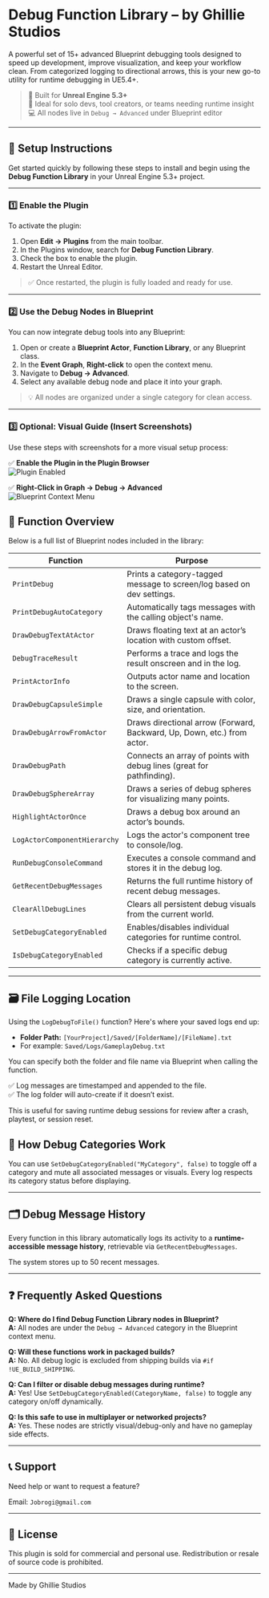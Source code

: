 # Debug Function Library – by Ghillie Studios

A powerful set of 15+ advanced Blueprint debugging tools designed to speed up development, improve visualization, and keep your workflow clean. From categorized logging to directional arrows, this is your new go-to utility for runtime debugging in UE5.4+.

> 🔧 Built for **Unreal Engine 5.3+**  
> 🧠 Ideal for solo devs, tool creators, or teams needing runtime insight  
> 💻 All nodes live in `Debug → Advanced` under Blueprint editor

---

## 🔧 Setup Instructions

Get started quickly by following these steps to install and begin using the **Debug Function Library** in your Unreal Engine 5.3+ project.

---

### 1️⃣ Enable the Plugin

To activate the plugin:

1. Open **Edit → Plugins** from the main toolbar.
2. In the Plugins window, search for **Debug Function Library**.
3. Check the box to enable the plugin.
4. Restart the Unreal Editor.

> ✅ Once restarted, the plugin is fully loaded and ready for use.

---

### 2️⃣ Use the Debug Nodes in Blueprint

You can now integrate debug tools into any Blueprint:

1. Open or create a **Blueprint Actor**, **Function Library**, or any Blueprint class.
2. In the **Event Graph**, **Right-click** to open the context menu.
3. Navigate to **Debug → Advanced**.
4. Select any available debug node and place it into your graph.

> 💡 All nodes are organized under a single category for clean access.

---

### 3️⃣ Optional: Visual Guide (Insert Screenshots)

Use these steps with screenshots for a more visual setup process:

✅ **Enable the Plugin in the Plugin Browser**  
![Plugin Enabled](https://github.com/user-attachments/assets/68bafbb5-5e20-4cbc-9b28-6f5e81fd89df)


✅ **Right-Click in Graph → Debug → Advanced**  
![Blueprint Context Menu](https://github.com/user-attachments/assets/050a0558-8c90-4b43-847b-597e766ca62b)


## 🧩 Function Overview

Below is a full list of Blueprint nodes included in the library:

| Function | Purpose |
|---------|---------|
| `PrintDebug` | Prints a category-tagged message to screen/log based on dev settings. |
| `PrintDebugAutoCategory` | Automatically tags messages with the calling object's name. |
| `DrawDebugTextAtActor` | Draws floating text at an actor’s location with custom offset. |
| `DebugTraceResult` | Performs a trace and logs the result onscreen and in the log. |
| `PrintActorInfo` | Outputs actor name and location to the screen. |
| `DrawDebugCapsuleSimple` | Draws a single capsule with color, size, and orientation. |
| `DrawDebugArrowFromActor` | Draws directional arrow (Forward, Backward, Up, Down, etc.) from actor. |
| `DrawDebugPath` | Connects an array of points with debug lines (great for pathfinding). |
| `DrawDebugSphereArray` | Draws a series of debug spheres for visualizing many points. |
| `HighlightActorOnce` | Draws a debug box around an actor’s bounds. |
| `LogActorComponentHierarchy` | Logs the actor's component tree to console/log. |
| `RunDebugConsoleCommand` | Executes a console command and stores it in the debug log. |
| `GetRecentDebugMessages` | Returns the full runtime history of recent debug messages. |
| `ClearAllDebugLines` | Clears all persistent debug visuals from the current world. |
| `SetDebugCategoryEnabled` | Enables/disables individual categories for runtime control. |
| `IsDebugCategoryEnabled` | Checks if a specific debug category is currently active. |

---

## 🗃️ File Logging Location

Using the `LogDebugToFile()` function? Here's where your saved logs end up:

- **Folder Path:** `[YourProject]/Saved/[FolderName]/[FileName].txt`
- For example: `Saved/Logs/GameplayDebug.txt`

You can specify both the folder and file name via Blueprint when calling the function.

✅ Log messages are timestamped and appended to the file.  
✅ The log folder will auto-create if it doesn’t exist.

This is useful for saving runtime debug sessions for review after a crash, playtest, or session reset.

## 📂 How Debug Categories Work

You can use `SetDebugCategoryEnabled("MyCategory", false)` to toggle off a category and mute all associated messages or visuals. Every log respects its category status before displaying.

---

## 🗂️ Debug Message History

Every function in this library automatically logs its activity to a **runtime-accessible message history**, retrievable via `GetRecentDebugMessages`.

The system stores up to 50 recent messages.

---

## ❓ Frequently Asked Questions

**Q: Where do I find Debug Function Library nodes in Blueprint?**  
**A:** All nodes are under the `Debug → Advanced` category in the Blueprint context menu.

**Q: Will these functions work in packaged builds?**  
**A:** No. All debug logic is excluded from shipping builds via `#if !UE_BUILD_SHIPPING`.

**Q: Can I filter or disable debug messages during runtime?**  
**A:** Yes! Use `SetDebugCategoryEnabled(CategoryName, false)` to toggle any category on/off dynamically.

**Q: Is this safe to use in multiplayer or networked projects?**  
**A:** Yes. These nodes are strictly visual/debug-only and have no gameplay side effects.

---

## 📞 Support

Need help or want to request a feature?

Email: `Jobrogi@gmail.com`

---

## 🔐 License

This plugin is sold for commercial and personal use. Redistribution or resale of source code is prohibited.

---

Made by Ghillie Studios

